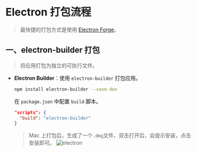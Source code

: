 # Electron 打包流程

> 最快捷的打包方式是使用 [Electron Forge](https://www.electronforge.io/)。

## 一、electron-builder 打包

> 将应用打包为独立的可执行文件。

- **Electron Builder**：使用 `electron-builder` 打包应用。

  ```sh
  npm install electron-builder --save-dev
  ```

  在 `package.json` 中配置 `build` 脚本。

  ```json
  "scripts": {
    "build": "electron-builder"
  }
  ```

  > Mac 上打包后，生成了一个`.dmg`文件，双击打开后，会提示安装，点击安装即可。
  > ![electron](/images/devices/electron-build.png)
